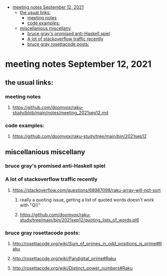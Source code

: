 - [meeting notes September 12, 2021](#org327030b)
  - [the usual links:](#org814cb73)
    - [meeting notes](#org49f9a42)
    - [code examples:](#org419808e)
  - [miscellanious miscellany](#org98a1e01)
    - [bruce gray's promised anti-Haskell spiel](#org635e292)
    - [A lot of stackoverflow traffic recently](#org22cb3d0)
    - [bruce gray rosettacode posts:](#orgcb922c0)


<a id="org327030b"></a>

# meeting notes September 12, 2021


<a id="org814cb73"></a>

## the usual links:


<a id="org49f9a42"></a>

### meeting notes

1.  <https://github.com/doomvox/raku-study/blob/main/notes/meeting_2021sep12.md>


<a id="org419808e"></a>

### code examples:

1.  <https://github.com/doomvox/raku-study/tree/main/bin/2021sep12>


<a id="org98a1e01"></a>

## miscellanious miscellany


<a id="org635e292"></a>

### bruce gray's promised anti-Haskell spiel


<a id="org22cb3d0"></a>

### A lot of stackoverflow traffic recently

1.  <https://stackoverflow.com/questions/68987098/raku-array-will-not-sort>

    1.  really a quoting issue, getting a list of quoted words doesn't work with "Q()"
    
    2.  <https://github.com/doomvox/raku-study/tree/main/bin/2021sep12/quoting_lists_of_words.pl6>


<a id="orgcb922c0"></a>

### bruce gray rosettacode posts:

1.  <http://rosettacode.org/wiki/Sum_of_primes_in_odd_positions_is_prime#Raku>

2.  <http://rosettacode.org/wiki/Pandigital_prime#Raku>

3.  <http://rosettacode.org/wiki/Distinct_power_numbers#Raku>
